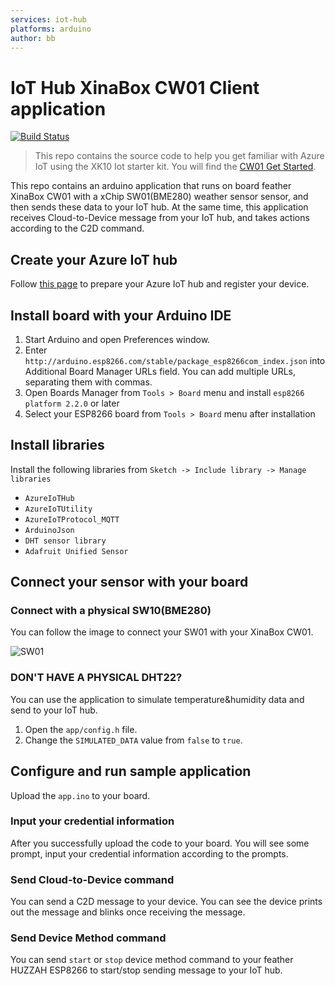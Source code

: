 ```yaml
---
services: iot-hub
platforms: arduino
author: bb
---
```


# IoT Hub XinaBox CW01 Client application 
[![Build Status](https://travis-ci.org/Azure-Samples/iot-hub-xinabox-cw01-client-app.svg?branch=master)](https://travis-ci.org/Azure-Samples/iot-hub-xinabox-cw01-client-app)

> This repo contains the source code to help you get familiar with Azure IoT using the XK10 Iot starter kit. You will find the [CW01 Get Started](https://docs.microsoft.com/en-us/azure/iot-hub/iot-hub-arduino-xinabox-cw01-get-started).

This repo contains an arduino application that runs on board feather XinaBox CW01 with a xChip SW01(BME280) weather sensor sensor, and then sends these data to your IoT hub. At the same time, this application receives Cloud-to-Device message from your IoT hub, and takes actions according to the C2D command. 

## Create your Azure IoT hub
Follow [this page](https://docs.microsoft.com/en-us/azure/iot-hub/iot-hub-arduino-xinabox-cw01-get-started) to prepare your Azure IoT hub and register your device.

## Install board with your Arduino IDE
1. Start Arduino and open Preferences window.
2. Enter `http://arduino.esp8266.com/stable/package_esp8266com_index.json` into Additional Board Manager URLs field. You can add multiple URLs, separating them with commas.
3. Open Boards Manager from `Tools > Board` menu and install `esp8266 platform 2.2.0` or later
4. Select your ESP8266 board from `Tools > Board` menu after installation

## Install libraries
Install the following libraries from `Sketch -> Include library -> Manage libraries`

* `AzureIoTHub`
* `AzureIoTUtility`
* `AzureIoTProtocol_MQTT`
* `ArduinoJson`
* `DHT sensor library`
* `Adafruit Unified Sensor`

## Connect your sensor with your board
### Connect with a physical SW10(BME280)
You can follow the image to connect your SW01 with your XinaBox CW01.

![SW01](https://docs.microsoft.com/en-us/azure/iot-hub/media/iot-hub-xinabox-cw01-wifi-xchip-arduino-get-started/cw01+sw01.png)

### DON'T HAVE A PHYSICAL DHT22?
You can use the application to simulate temperature&humidity data and send to your IoT hub.
1. Open the `app/config.h` file.
2. Change the `SIMULATED_DATA` value from `false` to `true`.

## Configure and run sample application
Upload the `app.ino` to your board.

### Input your credential information
After you successfully upload the code to your board. You will see some prompt, input your credential information according to the prompts.

### Send Cloud-to-Device command
You can send a C2D message to your device. You can see the device prints out the message and blinks once receiving the message.

### Send Device Method command
You can send `start` or `stop` device method command to your feather HUZZAH ESP8266 to start/stop sending message to your IoT hub.
